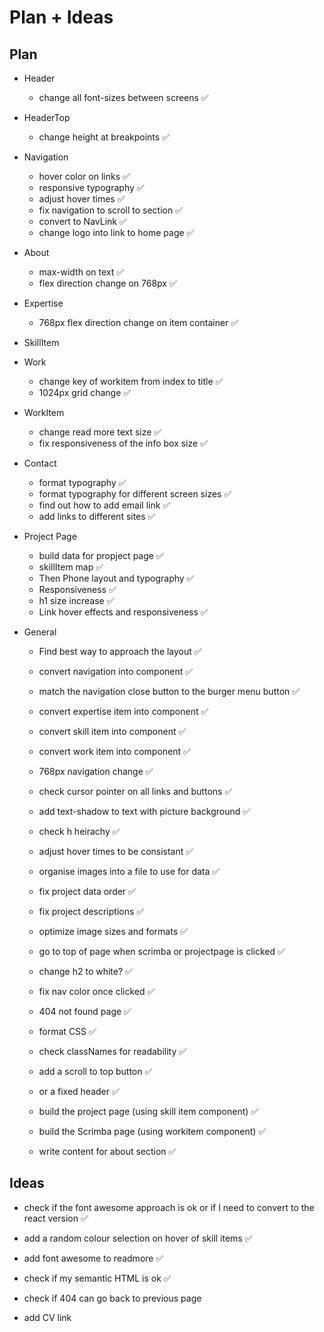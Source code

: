 # Plan + Ideas

## Plan

- Header
    - change all font-sizes between screens ✅

- HeaderTop
    - change height at breakpoints ✅

- Navigation
    - hover color on links ✅
    - responsive typography ✅
    - adjust hover times ✅
    - fix navigation to scroll to section ✅
    - convert to NavLink ✅
    - change logo into link to home page ✅

- About
    - max-width on text ✅
    - flex direction change on 768px ✅

- Expertise
    - 768px flex direction change on item container ✅

- SkillItem

- Work
    - change key of workitem from index to title ✅
    - 1024px grid change ✅

- WorkItem
    - change read more text size ✅
    - fix responsiveness of the info box size ✅

- Contact
    - format typography ✅
    - format typography for different screen sizes ✅
    - find out how to add email link ✅
    - add links to different sites ✅

- Project Page
    - build data for propject page ✅
    - skillItem map ✅
    - Then Phone layout and typography ✅
    - Responsiveness ✅
    - h1 size increase ✅
    - Link hover effects and responsiveness ✅

- General
    - Find best way to approach the layout ✅
    - convert navigation into component ✅
    - match the navigation close button to the burger menu button ✅
    - convert expertise item into component ✅
    - convert skill item into component ✅
    - convert work item into component ✅
    - 768px navigation change ✅
    - check cursor pointer on all links and buttons ✅
    - add text-shadow to text with picture background ✅
    - check h heirachy ✅
    - adjust hover times to be consistant ✅
    - organise images into a file to use for data ✅
    - fix project data order ✅
    - fix project descriptions ✅
    - optimize image sizes and formats ✅
    - go to top of page when scrimba or projectpage is clicked ✅
    - change h2 to white? ✅
    - fix nav color once clicked ✅
    - 404 not found page ✅

    - format CSS ✅
    - check classNames for readability ✅

    - add a scroll to top button ✅
    - or a fixed header ✅

    - build the project page (using skill item component) ✅
    - build the Scrimba page (using workitem component) ✅

    - write content for about section ✅

## Ideas

- check if the font awesome approach is ok or if I need to convert to the react version ✅

- add a random colour selection on hover of skill items ✅

- add font awesome to readmore ✅

- check if my semantic HTML is ok ✅

- check if 404 can go back to previous page

- add CV link